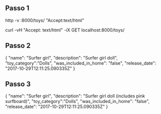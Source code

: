 ## Passo 1
http -v :8000/toys/ "Accept:text/html"

curl -vH "Accept: text/html" -iX GET localhost:8000/toys/

## Passo 2
{
  "name": "Surfer girl",
  "description": "Surfer girl doll",
  "toy_category":"Dolls",
  "was_included_in_home": "false",
  "release_date": "2017-10-29T12:11:25.090335Z"
}

## Passo 3
{
  "name": "Surfer girl",
  "description": "Surfer girl doll (includes pink surfboard)",
  "toy_category":"Dolls",
  "was_included_in_home": "false",
  "release_date": "2017-10-29T12:11:25.090335Z"
}